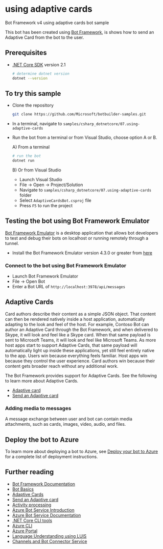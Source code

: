 ﻿# using adaptive cards

Bot Framework v4 using adaptive cards bot sample

This bot has been created using [Bot Framework](https://dev.botframework.com), is shows how to send an Adaptive Card from the bot to the user.

## Prerequisites

- [.NET Core SDK](https://dotnet.microsoft.com/download) version 2.1

  ```bash
  # determine dotnet version
  dotnet --version
  ```

## To try this sample

- Clone the repository

    ```bash
    git clone https://github.com/Microsoft/botbuilder-samples.git
    ```

- In a terminal, navigate to `samples/csharp_dotnetcore/07.using-adaptive-cards`
- Run the bot from a terminal or from Visual Studio, choose option A or B.

  A) From a terminal

  ```bash
  # run the bot
  dotnet run
  ```

  B) Or from Visual Studio

  - Launch Visual Studio
  - File -> Open -> Project/Solution
  - Navigate to `samples/csharp_dotnetcore/07.using-adaptive-cards` folder
  - Select `AdaptiveCardsBot.csproj` file
  - Press `F5` to run the project

## Testing the bot using Bot Framework Emulator

[Bot Framework Emulator](https://github.com/microsoft/botframework-emulator) is a desktop application that allows bot developers to test and debug their bots on localhost or running remotely through a tunnel.

- Install the Bot Framework Emulator version 4.3.0 or greater from [here](https://github.com/Microsoft/BotFramework-Emulator/releases)

### Connect to the bot using Bot Framework Emulator

- Launch Bot Framework Emulator
- File -> Open Bot
- Enter a Bot URL of `http://localhost:3978/api/messages`

## Adaptive Cards

Card authors describe their content as a simple JSON object. That content can then be rendered natively inside a host application, automatically adapting to the look and feel of the host. For example, Contoso Bot can author an Adaptive Card through the Bot Framework, and when delivered to Skype, it will look and feel like a Skype card. When that same payload is sent to Microsoft Teams, it will look and feel like Microsoft Teams. As more host apps start to support Adaptive Cards, that same payload will automatically light up inside these applications, yet still feel entirely native to the app. Users win because everything feels familiar. Host apps win because they control the user experience. Card authors win because their content gets broader reach without any additional work.

The Bot Framework provides support for Adaptive Cards.  See the following to learn more about Adaptive Cards.

- [Adaptive card](http://adaptivecards.io)
- [Send an Adaptive card](https://docs.microsoft.com/en-us/azure/bot-service/nodejs/bot-builder-nodejs-send-rich-cards?view=azure-bot-service-3.0&viewFallbackFrom=azure-bot-service-4.0#send-an-adaptive-card)

### Adding media to messages

A message exchange between user and bot can contain media attachments, such as cards, images, video, audio, and files.

## Deploy the bot to Azure

To learn more about deploying a bot to Azure, see [Deploy your bot to Azure](https://aka.ms/azuredeployment) for a complete list of deployment instructions.

## Further reading

- [Bot Framework Documentation](https://docs.botframework.com)
- [Bot Basics](https://docs.microsoft.com/azure/bot-service/bot-builder-basics?view=azure-bot-service-4.0)
- [Adaptive Cards](https://adaptivecards.io/)
- [Send an Adaptive card](https://docs.microsoft.com/en-us/azure/bot-service/nodejs/bot-builder-nodejs-send-rich-cards?view=azure-bot-service-3.0&viewFallbackFrom=azure-bot-service-4.0#send-an-adaptive-card)
- [Activity processing](https://docs.microsoft.com/en-us/azure/bot-service/bot-builder-concept-activity-processing?view=azure-bot-service-4.0)
- [Azure Bot Service Introduction](https://docs.microsoft.com/azure/bot-service/bot-service-overview-introduction?view=azure-bot-service-4.0)
- [Azure Bot Service Documentation](https://docs.microsoft.com/azure/bot-service/?view=azure-bot-service-4.0)
- [.NET Core CLI tools](https://docs.microsoft.com/en-us/dotnet/core/tools/?tabs=netcore2x)
- [Azure CLI](https://docs.microsoft.com/cli/azure/?view=azure-cli-latest)
- [Azure Portal](https://portal.azure.com)
- [Language Understanding using LUIS](https://docs.microsoft.com/en-us/azure/cognitive-services/luis/)
- [Channels and Bot Connector Service](https://docs.microsoft.com/en-us/azure/bot-service/bot-concepts?view=azure-bot-service-4.0)
